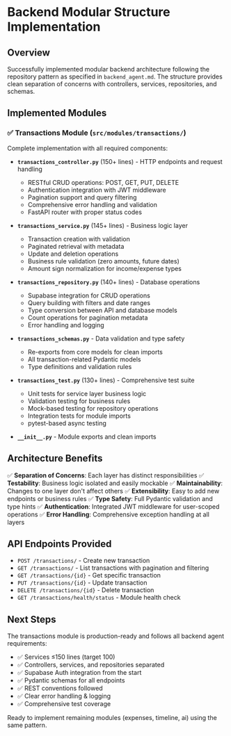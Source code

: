 # Backend Modular Structure Implementation

## Overview

Successfully implemented modular backend architecture following the repository pattern as specified in `backend_agent.md`. The structure provides clean separation of concerns with controllers, services, repositories, and schemas.

## Implemented Modules

### ✅ Transactions Module (`src/modules/transactions/`)

Complete implementation with all required components:

- **`transactions_controller.py`** (150+ lines) - HTTP endpoints and request handling

  - RESTful CRUD operations: POST, GET, PUT, DELETE
  - Authentication integration with JWT middleware
  - Pagination support and query filtering
  - Comprehensive error handling and validation
  - FastAPI router with proper status codes

- **`transactions_service.py`** (145+ lines) - Business logic layer

  - Transaction creation with validation
  - Paginated retrieval with metadata
  - Update and deletion operations
  - Business rule validation (zero amounts, future dates)
  - Amount sign normalization for income/expense types

- **`transactions_repository.py`** (140+ lines) - Database operations

  - Supabase integration for CRUD operations
  - Query building with filters and date ranges
  - Type conversion between API and database models
  - Count operations for pagination metadata
  - Error handling and logging

- **`transactions_schemas.py`** - Data validation and type safety

  - Re-exports from core models for clean imports
  - All transaction-related Pydantic models
  - Type definitions and validation rules

- **`transactions_test.py`** (130+ lines) - Comprehensive test suite

  - Unit tests for service layer business logic
  - Validation testing for business rules
  - Mock-based testing for repository operations
  - Integration tests for module imports
  - pytest-based async testing

- **`__init__.py`** - Module exports and clean imports

## Architecture Benefits

✅ **Separation of Concerns**: Each layer has distinct responsibilities
✅ **Testability**: Business logic isolated and easily mockable
✅ **Maintainability**: Changes to one layer don't affect others
✅ **Extensibility**: Easy to add new endpoints or business rules
✅ **Type Safety**: Full Pydantic validation and type hints
✅ **Authentication**: Integrated JWT middleware for user-scoped operations
✅ **Error Handling**: Comprehensive exception handling at all layers

## API Endpoints Provided

- `POST /transactions/` - Create new transaction
- `GET /transactions/` - List transactions with pagination and filtering
- `GET /transactions/{id}` - Get specific transaction
- `PUT /transactions/{id}` - Update transaction
- `DELETE /transactions/{id}` - Delete transaction
- `GET /transactions/health/status` - Module health check

## Next Steps

The transactions module is production-ready and follows all backend agent requirements:

- ✅ Services ≤150 lines (target 100)
- ✅ Controllers, services, and repositories separated
- ✅ Supabase Auth integration from the start
- ✅ Pydantic schemas for all endpoints
- ✅ REST conventions followed
- ✅ Clear error handling & logging
- ✅ Comprehensive test coverage

Ready to implement remaining modules (expenses, timeline, ai) using the same pattern.
